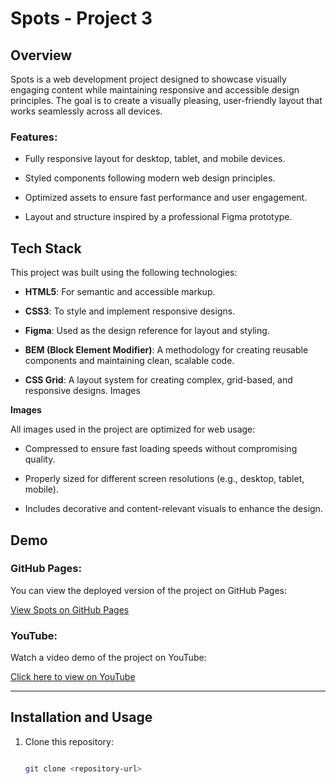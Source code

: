 # Spots - Project 3

## Overview

Spots is a web development project designed to showcase visually engaging content while maintaining responsive and accessible design principles. The goal is to create a visually pleasing, user-friendly layout that works seamlessly across all devices.

### Features:

- Fully responsive layout for desktop, tablet, and mobile devices.

- Styled components following modern web design principles.

- Optimized assets to ensure fast performance and user engagement.

- Layout and structure inspired by a professional Figma prototype.

## Tech Stack


This project was built using the following technologies:


- **HTML5**: For semantic and accessible markup.

- **CSS3**: To style and implement responsive designs.

- **Figma**: Used as the design reference for layout and styling.

- **BEM (Block Element Modifier)**: A methodology for creating reusable components and maintaining clean, scalable code.

- **CSS Grid**: A layout system for creating complex, grid-based, and responsive 
designs.
Images

**Images**

All images used in the project are optimized for web usage:

- Compressed to ensure fast loading speeds without compromising quality.

- Properly sized for different screen resolutions (e.g., desktop, tablet, mobile).

- Includes decorative and content-relevant visuals to enhance the design.

## Demo

### GitHub Pages:

You can view the deployed version of the project on GitHub Pages:

[View Spots on GitHub Pages](#)

### YouTube:

Watch a video demo of the project on YouTube:

[Click here to view on YouTube](#)

---

## Installation and Usage

1. Clone this repository:

   ```bash

   git clone <repository-url>
   ```

